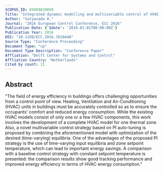 ```yaml
---
SCOPUS_ID: 85009839059
Title: "Integrated dynamic modelling and multivariable control of HVAC components"
Author: "Satyavada H."
Journal: "2016 European Control Conference, ECC 2016"
Publication Date: {'$date': '2016-01-01T00:00:00Z'}
Publication Year: 2016
DOI: "10.1109/ECC.2016.7810448"
Source Type: "Conference Proceeding"
Document Type: "cp"
Document Type Description: "Conference Paper"
Affliation: "Delft Center for Systems and Control"
Affliation Country: "Netherlands"
Cited by count: 11
---
```


## Abstract
"The field of energy efficiency in buildings offers challenging opportunities from a control point of view. Heating, Ventilation and Air-Conditioning (HVAC) units in buildings must be accurately controlled so as to ensure the occupants' comfort and reduced energy consumption. While the existing HVAC models consist of only one or a few HVAC components, this work involves the development of a complete HVAC model for one thermal zone. Also, a novel multivariable control strategy based on PI auto-tuning is proposed by combining the aforementioned model with optimization of the desired (time-varying) equilibria. One of the advantages of the proposed PI strategy is the use of time-varying input equilibria and zone setpoint temperature, which can lead to important energy savings. A comparison with a baseline control strategy with constant setpoint temperature is presented: the comparison results show good tracking performance and improved energy efficiency in terms of HVAC energy consumption."
